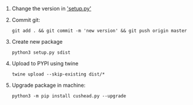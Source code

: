 1) Change the version in ['setup.py'](./setup.py)

2) Commit git:

    `git add . && git commit -m 'new version' && git push origin master`

3) Create new package

    `python3 setup.py sdist`

4) Upload to PYPI using twine

    `twine upload --skip-existing dist/*`

5) Upgrade package in machine:

    `python3 -m pip install cushead.py --upgrade`

